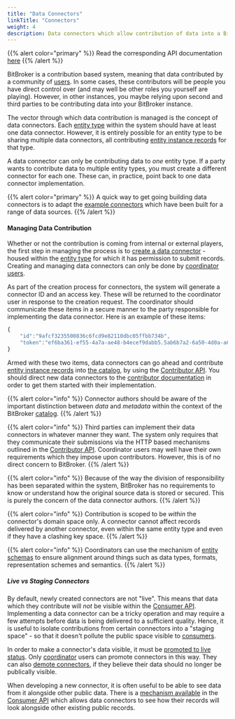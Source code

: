 ```yaml
---
title: "Data Connectors"
linkTitle: "Connectors"
weight: 4
description: Data connectors which allow contribution of data into a BitBroker instance
---
```


{{% alert color="primary" %}}
Read the corresponding API documentation [here](/docs/coordinator/connectors/)
{{% /alert %}}

BitBroker is a contribution based system, meaning that data contributed by a community of [users](/concepts/users/#contributors). In some cases, these contributors will be people you have direct control over (and may well be other roles you yourself are playing). However, in other instances, you maybe relying upon second and third parties to be contributing data into your BitBroker instance.

The vector through which data contribution is managed is the concept of data connectors. Each [entity type](/docs/concepts/entity-types/) within the system should have at least one data connector. However, it is entirely possible for an entity type to be sharing multiple data connectors, all contributing [entity instance records](/docs/concepts/entity-types/#entity-instances) for that type.

A data connector can only be contributing data to _one_ entity type. If a party wants to contribute data to multiple entity types, you must create a different connector for each one. These can, in practice, point back to one data connector implementation.

{{% alert color="primary" %}}
A quick way to get going building data connectors is to adapt the [example connectors](/docs/examples/connectors/) which have been built for a range of data sources.
{{% /alert %}}

#### Managing Data Contribution

Whether or not the contribution is coming from internal or external players, the first step in managing the process is to [create a data connector](/docs/coordinator/connectors/#creating-a-new-connector) - housed within the [entity type](/docs/concepts/entity-types/) for which it has permission to submit records. Creating and managing data connectors can only be done by [coordinator users](/docs/concepts/users/#coordinators).

As part of the creation process for connectors, the system will generate a connector ID and an access key. These will be returned to the coordinator user in response to the creation request. The coordinator should communicate these items in a secure manner to the party responsible for implementing the data connector. Here is an example of these items:

```js
{
    "id":"9afcf3235500836c6fcd9e82110dbc05ffbb734b",
    "token":"ef6ba361-ef55-4a7a-ae48-b4ecef9dabb5.5ab6b7a2-6a50-4d0a-a6b4-f43dd6fe12d9.7777df3f-e26b-4f4e-8c80-628f915871b4"
}
```

Armed with these two items, data connectors can go ahead and contribute [entity instance records](/docs/concepts/entity-types/#entity-instances) into [the catalog](/docs/concepts/catalog/), by using the [Contributor API](/docs/contributor/). You should direct new data connectors to the [contributor documentation](/docs/contributor/records/) in order to get them started with their implementation.

{{% alert color="info" %}}
Connector authors should be aware of the important distinction between _data_ and _metadata_ within the context of the BitBroker [catalog](/docs/concepts/catalog/).
{{% /alert %}}

{{% alert color="info" %}}
Third parties can implement their data connectors in whatever manner they want. The system only requires that they communicate their submissions via the HTTP based mechanisms outlined in the [Contributor API](/docs/contributor/). Coordinator users may well have their own requirements which they impose upon contributors. However, this is of no direct concern to BitBroker.
{{% /alert %}}

{{% alert color="info" %}}
Because of the way the division of responsibility has been separated within the system, BitBroker has no requirements to know or understand how the original source data is stored or secured. This is purely the concern of the data connector authors.
{{% /alert %}}

{{% alert color="info" %}}
Contribution is scoped to be _within_ the connector's domain space only. A connector cannot affect records delivered by another connector, even within the same entity type and even if they have a clashing key space.
{{% /alert %}}

{{% alert color="info" %}}
Coordinators can use the mechanism of [entity schemas](/docs/concepts/entity-types/#entity-schemas) to ensure alignment around things such as data types, formats, representation schemes and semantics.
{{% /alert %}}

##### Live vs Staging Connectors

By default, newly created connectors are not "live". This means that data which they contribute will _not_ be visible within the [Consumer API](/docs/consumer/). Implementing a data connector can be a tricky operation and may require a few attempts before data is being delivered to a sufficient quality. Hence, it is useful to isolate contributions from certain connectors into a "staging space" - so that it doesn't pollute the public space visible to [consumers](/docs/concepts/users/#consumers).

In order to make a connector's data visible, it must be [promoted to live status](/docs/coordinator/connectors/#promoting-a-connector-to-live). Only [coordinator](/docs/concepts/users/#coordinators) users can promote connectors in this way. They can also [demote connectors](/docs/coordinator/connectors/#demoting-a-connector-from-live), if they believe their data should no longer be publically visible.

When developing a new connector, it is often useful to be able to see data from it alongside other public data. There is a [mechanism available](/docs/consumer/#accessing-staged-records) in the [Consumer API](/docs/consumer/) which allows data connectors to see how their records will look alongside other existing public records.
